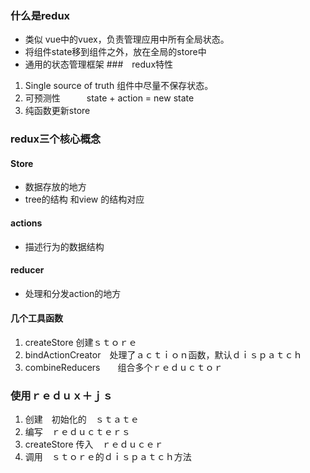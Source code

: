 ### 什么是redux
- 类似 vue中的vuex，负责管理应用中所有全局状态。
- 将组件state移到组件之外，放在全局的store中
- 通用的状态管理框架
###　redux特性　　

1. Single source of truth  组件中尽量不保存状态。
2. 可预测性　　　state + action = new state
3. 纯函数更新store

### redux三个核心概念
#### Store
- 数据存放的地方
- tree的结构 和view 的结构对应
#### actions
- 描述行为的数据结构
 
#### reducer
- 处理和分发action的地方

#### 几个工具函数
1. createStore      创建ｓｔｏｒｅ
2. bindActionCreator　处理了ａｃｔｉｏｎ函数，默认ｄｉｓｐａｔｃｈ
3. combineReducers　　组合多个ｒｅｄｕｃｔｏｒ

### 使用ｒｅｄｕｘ＋ｊｓ
1. 创建　初始化的　ｓｔａｔｅ
2. 编写　ｒｅｄｕｃｔｅｒｓ
3. createStore 传入　ｒｅｄｕｃｅｒ
4. 调用　ｓｔｏｒｅ的ｄｉｓｐａｔｃｈ方法
